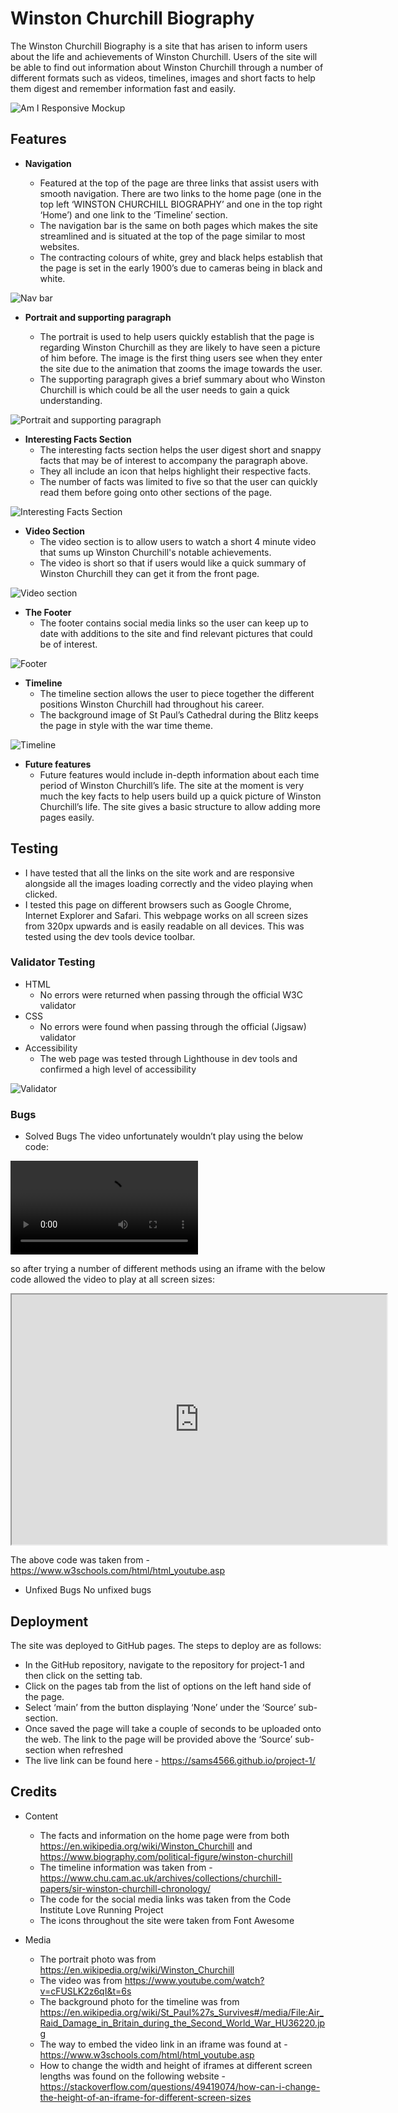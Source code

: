 # Winston Churchill Biography

The Winston Churchill Biography is a site that has arisen to inform users about the life and achievements of Winston Churchill. Users of the site will be able to find out information about Winston Churchill through a number of different formats such as videos, timelines, images and short facts to help them digest and remember information fast and easily. 

![Am I Responsive Mockup](https://github.com/sams4566/project-1/blob/main/media/winston1.jpg)

## Features
- __Navigation__

  - Featured at the top of the page are three links that assist users with smooth navigation. There are two links to the home page (one in the top left ‘WINSTON CHURCHILL    BIOGRAPHY’ and one in the top right ‘Home’) and one link to the ‘Timeline’ section.
  - The navigation bar is the same on both pages which makes the site streamlined and is situated at the top of the page similar to most websites. 
  - The contracting colours of white, grey and black helps establish that the page is set in the early 1900’s due to cameras being in black and white. 

![Nav bar](https://github.com/sams4566/project-1/blob/main/media/winston2.jpg)

- __Portrait and supporting paragraph__

  - The portrait is used to help users quickly establish that the page is regarding Winston Churchill as they are likely to have seen a picture of him before. The image is the first thing users see when they enter the site due to the animation that zooms the image towards the user. 
  - The supporting paragraph gives a brief summary about who Winston Churchill is which could be all the user needs to gain a quick understanding. 

![Portrait and supporting paragraph](https://github.com/sams4566/project-1/blob/main/media/winston3.jpg)

- __Interesting Facts Section__
  - The interesting facts section helps the user digest short and snappy facts that may be of interest to accompany the paragraph above. 
  - They all include an icon that helps highlight their respective facts.
  - The number of facts was limited to five so that the user can quickly read them before going onto other sections of the page.

![Interesting Facts Section](https://github.com/sams4566/project-1/blob/main/media/winston4.jpg)

- __Video Section__
  - The video section is to allow users to watch a short 4 minute video that sums up Winston Churchill's notable achievements. 
  - The video is short so that if users would like a quick summary of Winston Churchill they can get it from the front page. 

![Video section](https://github.com/sams4566/project-1/blob/main/media/winston5.jpg)

- __The Footer__
  - The footer contains social media links so the user can keep up to date with additions to the site and find relevant pictures that could be of interest.

![Footer](https://github.com/sams4566/project-1/blob/main/media/winston6.jpg)

- __Timeline__
  - The timeline section allows the user to piece together the different positions Winston Churchill had throughout his career. 
  - The background image of St Paul’s Cathedral during the Blitz keeps the page in style with the war time theme.

![Timeline](https://github.com/sams4566/project-1/blob/main/media/winston7.jpg)

- __Future features__
  - Future features would include in-depth information about each time period of Winston Churchill’s life. The site at the moment is very much the key facts to help users build up a quick picture of Winston Churchill’s life. The site gives a basic structure to allow adding more pages easily.

## Testing
  - I have tested that all the links on the site work and are responsive alongside all the images loading correctly and the video playing when clicked.
  - I tested this page on different browsers such as Google Chrome, Internet Explorer and Safari. 
This webpage works on all screen sizes from 320px upwards and is easily readable on all devices. This was tested using the dev tools device toolbar.

### Validator Testing
- HTML
  - No errors were returned when passing through the official W3C validator
- CSS
  - No errors were found when passing through the official (Jigsaw) validator
- Accessibility
  - The web page was tested through Lighthouse in dev tools and confirmed a high level of accessibility

![Validator](https://github.com/sams4566/project-1/blob/main/media/winston8.jpg)

### Bugs
- Solved Bugs 
The video unfortunately wouldn’t play using the below code:

<video src="https://www.youtube.com/watch?v=cFUSLK2z6qI&t=6s" controls>
                <p></p>
                <a href="https://www.youtube.com/watch?v=cFUSLK2z6qI&t=6s">Link to the video.</a>
            </video>

so after trying a number of different methods using an iframe with the below code allowed the video to play at all screen sizes:

<iframe width="600" height="400" src="https://www.youtube.com/embed/cFUSLK2z6qI" id="video">
</iframe>

The above code was taken from - https://www.w3schools.com/html/html_youtube.asp 

- Unfixed Bugs
No unfixed bugs

## Deployment
The site was deployed to GitHub pages. The steps to deploy are as follows:
- In the GitHub repository, navigate to the repository for project-1 and then click on the setting tab.
- Click on the pages tab from the list of options on the left hand side of the page.
- Select ‘main’ from the button displaying ‘None’ under the ‘Source’ sub-section.
- Once saved the page will take a couple of seconds to be uploaded onto the web. The link to the page will be provided above the ‘Source’ sub-section when refreshed
- The live link can be found here - https://sams4566.github.io/project-1/

## Credits
- Content
  - The facts and information on the home page were from both https://en.wikipedia.org/wiki/Winston_Churchill and https://www.biography.com/political-figure/winston-churchill 
  - The timeline information was taken from - https://www.chu.cam.ac.uk/archives/collections/churchill-papers/sir-winston-churchill-chronology/
  - The code for the social media links was taken from the Code Institute Love Running Project
  - The icons throughout the site were taken from Font Awesome

- Media
  - The portrait photo was from https://en.wikipedia.org/wiki/Winston_Churchill
  - The video was from https://www.youtube.com/watch?v=cFUSLK2z6qI&t=6s 
  - The background photo for the timeline was from https://en.wikipedia.org/wiki/St_Paul%27s_Survives#/media/File:Air_Raid_Damage_in_Britain_during_the_Second_World_War_HU36220.jpg 
  - The way to embed the video link in an iframe was found at - https://www.w3schools.com/html/html_youtube.asp
  - How to change the width and height of iframes at different screen lengths was found on the following website - https://stackoverflow.com/questions/49419074/how-can-i-change-the-height-of-an-iframe-for-different-screen-sizes 
